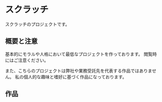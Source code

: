 # スクラッチ

スクラッチのプロジェクトです。

## 概要と注意

基本的にモラルや人格において最低なプロジェクトを作っております。
閲覧時にはご注意ください。

また、こちらのプロジェクトは弊社や業務受託先を代表する作品ではありません。
私の個人的な趣味と嗜好に基づく作品になっております。

## 作品

